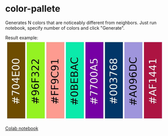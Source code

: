 # color-pallete
Generates N colors that are noticeably different from neighbors.
Just run notebook, specify number of colors and click "Generate".

Result example:
![example](sample-result.jpg)

[Colab notebook](https://colab.research.google.com/github/slavust/color-pallete/blob/main/color-pallete.ipynb)
